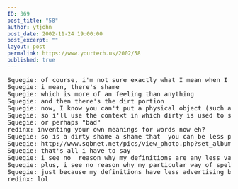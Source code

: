 ```yaml
---
ID: 369
post_title: "58"
author: ytjohn
post_date: 2002-11-24 19:00:00
post_excerpt: ""
layout: post
permalink: https://www.yourtech.us/2002/58
published: true
---
```

<pre>
Squegie: of course, i'm not sure exactly what I mean when I say "dirty shame"
Squegie: i mean, there's shame
Squegie: which is more of an feeling than anything
Squegie: and then there's the dirt portion
Squegie: now, I know you can't put a physical object (such as dirt) onto an emotion
Squegie: so i'll use the context in which dirty is used to signify less than proper
Squegie: or perhaps "bad"
redinx: inventing your own meanings for words now eh?
Squegie: so is a dirty shame a shame that  you can be less proud of?
Squegie: http://www.sqbnet.net/pics/view_photo.php?set_albumName=harhar&amp;id=aaf
Squegie: that's all i have to say
Squegie: i see no  reason why my definitions are any less valid than anyone elses
Squegie: plus, i see no reason why my particular way of spelling a word (which mostly involves whatever my fingers pick out as they fly across the keyboard) is any less valid than any others
Squegie: just because my definitions have less advertising behind them doesn't make them any less valid
redinx: lol
</pre>
